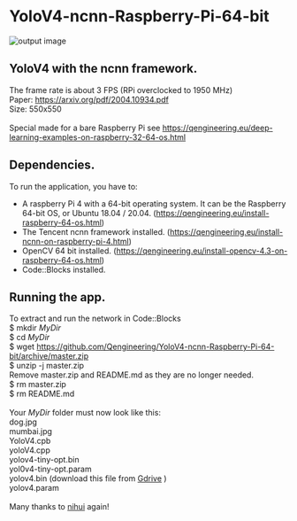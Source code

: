 # YoloV4-ncnn-Raspberry-Pi-64-bit
![output image]( https://qengineering.eu/images/Yolact_result_zebra.png )

## YoloV4 with the ncnn framework.
The frame rate is about 3 FPS (RPi overclocked to 1950 MHz)<br/>
Paper: https://arxiv.org/pdf/2004.10934.pdf <br/>
Size: 550x550 <br/><br/>
Special made for a bare Raspberry Pi see https://qengineering.eu/deep-learning-examples-on-raspberry-32-64-os.html <br/>
## Dependencies.
To run the application, you have to:
- A raspberry Pi 4 with a 64-bit operating system. It can be the Raspberry 64-bit OS, or Ubuntu 18.04 / 20.04. (https://qengineering.eu/install-raspberry-64-os.html) <br/>
- The Tencent ncnn framework installed. (https://qengineering.eu/install-ncnn-on-raspberry-pi-4.html) <br/>
- OpenCV 64 bit installed. (https://qengineering.eu/install-opencv-4.3-on-raspberry-64-os.html) <br/>
- Code::Blocks installed.
## Running the app.
To extract and run the network in Code::Blocks <br/>
$ mkdir *MyDir* <br/>
$ cd *MyDir* <br/>
$ wget https://github.com/Qengineering/YoloV4-ncnn-Raspberry-Pi-64-bit/archive/master.zip <br/>
$ unzip -j master.zip <br/>
Remove master.zip and README.md as they are no longer needed. <br/> 
$ rm master.zip <br/>
$ rm README.md <br/> <br/>
Your *MyDir* folder must now look like this: <br/> 
dog.jpg <br/>
mumbai.jpg <br/>
YoloV4.cpb <br/>
yoloV4.cpp <br/>
yolov4-tiny-opt.bin <br/>
yol0v4-tiny-opt.param <br/>
yolov4.bin (download this file from [Gdrive](https://drive.google.com/file/d/1vu3GGOEWh-jmedM-cvoqzhGzaZaOQB9k) )<br/>
yolov4.param <br/><br/>
Many thanks to [nihui](https://github.com/nihui/) again!
